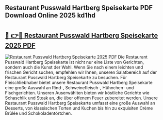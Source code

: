 ## Restaurant Pusswald Hartberg Speisekarte PDF Download Online 2025 kd1hd

# <h2><a href="http://gcbxol.nevu.top/?p=Restaurant+Pusswald+Hartberg+Speisekarte">🔗 👉🔴 Restaurant Pusswald Hartberg Speisekarte 2025 PDF</a></h2>

[![Restaurant Pusswald Hartberg Speisekarte 2025 PDF](https://i.imgur.com/dBaPXMq.png)](http://gcbxol.nevu.top/?p=Restaurant+Pusswald+Hartberg+Speisekarte)
Die Restaurant Pusswald Hartberg Speisekarte ist nicht nur eine Liste von Gerichten, sondern auch die Kunst der Wahl. Wenn Sie nach einem leichten und frischen Gericht suchen, empfehlen wir Ihnen, unseren Salatbereich auf der Restaurant Pusswald Hartberg Speisekarte zu besuchen. Für Fleischliebhaber bietet unsere Restaurant Pusswald Hartberg Speisekarte eine große Auswahl an Rind-, Schweinefleisch-, Hühnchen- und Fischgerichten. Unseren Auserwählten bieten wir köstliche Gerichte wie Schaschlik und Steak an, die über offenem Feuer zubereitet werden. Unsere Restaurant Pusswald Hartberg Speisekarte umfasst eine große Auswahl an Desserts, von klassischen Torten und Kuchen bis hin zu exquisiten Crème Brûlée und Schokoladentörtchen.
